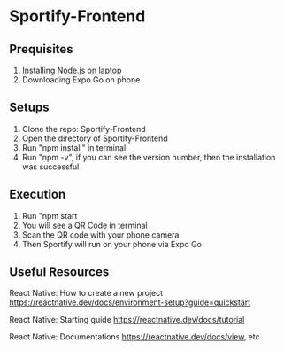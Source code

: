 # Sportify-Frontend

## Prequisites
1. Installing Node.js on laptop
2. Downloading Expo Go on phone

## Setups
1. Clone the repo: Sportify-Frontend
2. Open the directory of Sportify-Frontend
3. Run "npm install" in terminal
4. Run "npm -v", if you can see the version number, then the installation was successful

## Execution
1. Run "npm start
2. You will see a QR Code in terminal
3. Scan the QR code with your phone camera
4. Then Sportify will run on your phone via Expo Go

## Useful Resources
React Native: How to create a new project https://reactnative.dev/docs/environment-setup?guide=quickstart 

React Native: Starting guide https://reactnative.dev/docs/tutorial

React Native: Documentations https://reactnative.dev/docs/view, etc
